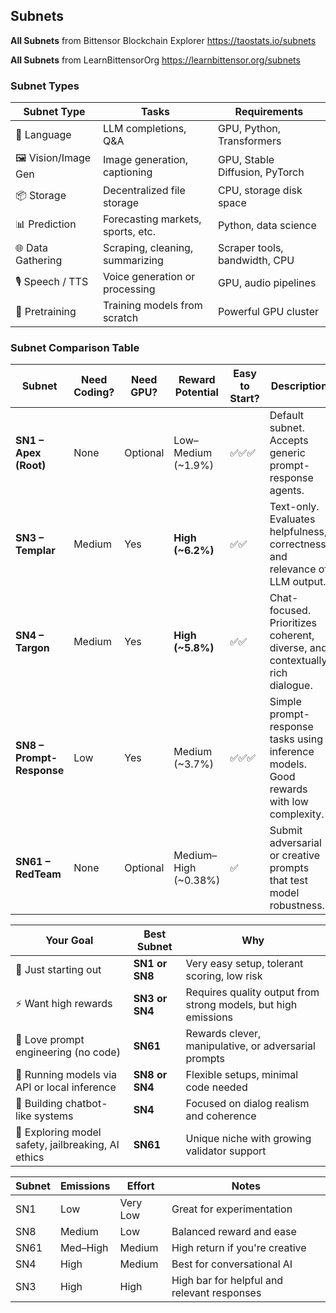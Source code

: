 ## Subnets
**All Subnets** from Bittensor Blockchain Explorer
https://taostats.io/subnets

**All Subnets** from LearnBittensorOrg
https://learnbittensor.org/subnets

### Subnet Types
| Subnet Type	| Tasks | Requirements |
| ------------- | ----- | ------------ |
| 💬 Language | LLM completions, Q&A | GPU, Python, Transformers |
| 🖼️ Vision/Image Gen | Image generation, captioning | GPU, Stable Diffusion, PyTorch |
| 📦 Storage | Decentralized file storage | CPU, storage disk space |
| 📊 Prediction | Forecasting markets, sports, etc. | Python, data science |
| 🌐 Data Gathering | Scraping, cleaning, summarizing | Scraper tools, bandwidth, CPU |
| 🎙️ Speech / TTS | Voice generation or processing | GPU, audio pipelines |
| 🧠 Pretraining | Training models from scratch | Powerful GPU cluster |


### Subnet Comparison Table
| **Subnet**                | **Need Coding?** | **Need GPU?** | **Reward Potential**  | **Easy to Start?** | **Description**                                                                        | **Best For**                                            |
| ------------------------- | ---------------- | ------------- | --------------------- | ------------------ | -------------------------------------------------------------------------------------- | ------------------------------------------------------- |
| **SN1 – Apex (Root)**     | None             | Optional      | Low–Medium (\~1.9%)   | ✅✅✅                | Default subnet. Accepts generic prompt-response agents.                                | Beginners, testing, learning the network                |
| **SN3 – Templar**         | Medium           | Yes           | **High (\~6.2%)**     | ✅✅                 | Text-only. Evaluates helpfulness, correctness, and relevance of LLM output.            | High-quality LLM miners (Mistral, GPTQ, LLaMA)          |
| **SN4 – Targon**          | Medium           | Yes           | **High (\~5.8%)**     | ✅✅                 | Chat-focused. Prioritizes coherent, diverse, and contextually rich dialogue.           | Chatbots, conversational AI agents                      |
| **SN8 – Prompt-Response** | Low              | Yes           | Medium (\~3.7%)       | ✅✅✅                | Simple prompt-response tasks using inference models. Good rewards with low complexity. | Inference mining with local or API-based models         |
| **SN61 – RedTeam**        | None             | Optional      | Medium–High (\~0.38%) | ✅                  | Submit adversarial or creative prompts that test model robustness.                     | Prompt hackers, creative writers, AI safety enthusiasts |


| **Your Goal**                                      | **Best Subnet** | **Why**                                                        |
| -------------------------------------------------- | --------------- | -------------------------------------------------------------- |
| 🌱 Just starting out                               | **SN1 or SN8**  | Very easy setup, tolerant scoring, low risk                    |
| ⚡ Want high rewards                                | **SN3 or SN4**  | Requires quality output from strong models, but high emissions |
| 🧠 Love prompt engineering (no code)               | **SN61**        | Rewards clever, manipulative, or adversarial prompts           |
| 🧪 Running models via API or local inference       | **SN8 or SN4**  | Flexible setups, minimal code needed                           |
| 🤖 Building chatbot-like systems                   | **SN4**         | Focused on dialog realism and coherence                        |
| 🧪 Exploring model safety, jailbreaking, AI ethics | **SN61**        | Unique niche with growing validator support                    |


| Subnet | Emissions | Effort   | Notes                                       |
| ------ | --------- | -------- | ------------------------------------------- |
| SN1    | Low       | Very Low | Great for experimentation                   |
| SN8    | Medium    | Low      | Balanced reward and ease                    |
| SN61   | Med–High  | Medium   | High return if you're creative              |
| SN4    | High      | Medium   | Best for conversational AI                  |
| SN3    | High      | High     | High bar for helpful and relevant responses |



